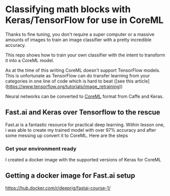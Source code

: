 # Classifying math blocks with Keras/TensorFlow for use in CoreML

Thanks to fine tuning, you don't require a super computer or a massive amounts of images to train an image classifier with a pretty incredible accuracy.

This repo shows how to train your own classifier with the intent to transform it into a CoreML model.

As at the time of this writing CoreML doesn't support TensorFlow models. This is unfortunate as TensorFlow can do transfer learning from your categories in one line of code which is hard to beat ([see this article] (https://www.tensorflow.org/tutorials/image_retraining))

Neural networks can be converted to [CoreML](https://developer.apple.com/documentation/coreml/converting_trained_models_to_core_ml) format from Caffe and Keras.

## Fast.ai and Keras over Tensorflow to the rescue
Fast.ai is a fantastic resource for practical deep learning. Within lesson one, i was able to create my trained model with over 97% accuracy and after some messing up convert it to CoreML. Here are the steps

### Get your environment ready
I created a docker image with the supported versions of Keras for CoreML

## Getting a  docker image for Fast.ai setup
https://hub.docker.com/r/deeprig/fastai-course-1/
